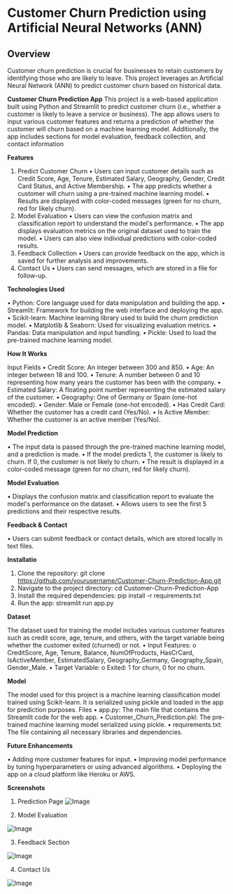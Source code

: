 # Customer Churn Prediction using Artificial Neural Networks (ANN)

## Overview

Customer churn prediction is crucial for businesses to retain customers by identifying those who are likely to leave. This project leverages an Artificial Neural Network (ANN) to predict customer churn based on historical data.


**Customer Churn Prediction App**
This project is a web-based application built using Python and Streamlit to predict customer churn (i.e., whether a customer is likely to leave a service or business). The app allows users to input various customer features and returns a prediction of whether the customer will churn based on a machine learning model. Additionally, the app includes sections for model evaluation, feedback collection, and contact information

**Features**
1. Predict Customer Churn
•	Users can input customer details such as Credit Score, Age, Tenure, Estimated Salary, Geography, Gender, Credit Card Status, and Active Membership.
•	The app predicts whether a customer will churn using a pre-trained machine learning model.
•	Results are displayed with color-coded messages (green for no churn, red for likely churn).
2. Model Evaluation
•	Users can view the confusion matrix and classification report to understand the model's performance.
•	The app displays evaluation metrics on the original dataset used to train the model.
•	Users can also view individual predictions with color-coded results.
3. Feedback Collection
•	Users can provide feedback on the app, which is saved for further analysis and improvements.
4. Contact Us
•	Users can send messages, which are stored in a file for follow-up.

**Technologies Used**

•	Python: Core language used for data manipulation and building the app.
•	Streamlit: Framework for building the web interface and deploying the app.
•	Scikit-learn: Machine learning library used to build the churn prediction model.
•	Matplotlib & Seaborn: Used for visualizing evaluation metrics.
•	Pandas: Data manipulation and input handling.
•	Pickle: Used to load the pre-trained machine learning model.


**How It Works**

Input Fields
•	Credit Score: An integer between 300 and 850.
•	Age: An integer between 18 and 100.
•	Tenure: A number between 0 and 10 representing how many years the customer has been with the company.
•	Estimated Salary: A floating point number representing the estimated salary of the customer.
•	Geography: One of Germany or Spain (one-hot encoded).
•	Gender: Male or Female (one-hot encoded).
•	Has Credit Card: Whether the customer has a credit card (Yes/No).
•	Is Active Member: Whether the customer is an active member (Yes/No).

**Model Prediction**

•	The input data is passed through the pre-trained machine learning model, and a prediction is made.
•	If the model predicts 1, the customer is likely to churn. If 0, the customer is not likely to churn.
•	The result is displayed in a color-coded message (green for no churn, red for likely churn).

**Model Evaluation**

•	Displays the confusion matrix and classification report to evaluate the model's performance on the dataset.
•	Allows users to see the first 5 predictions and their respective results.

**Feedback & Contact**

•	Users can submit feedback or contact details, which are stored locally in text files.

**Installatio**

1.	Clone the repository:
        git clone https://github.com/yourusername/Customer-Churn-Prediction-App.git
2.	Navigate to the project directory:
       cd Customer-Churn-Prediction-App
3.	Install the required dependencies:
       pip install -r requirements.txt
4.	Run the app:
       streamlit run app.py


**Dataset**

The dataset used for training the model includes various customer features such as credit score, age, tenure, and others, with the target variable being whether the customer exited (churned) or not.
•	Input Features:
o	CreditScore, Age, Tenure, Balance, NumOfProducts, HasCrCard, IsActiveMember, EstimatedSalary, Geography_Germany, Geography_Spain, Gender_Male.
•	Target Variable:
o	Exited: 1 for churn, 0 for no churn.

**Model**

The model used for this project is a machine learning classification model trained using Scikit-learn. It is serialized using pickle and loaded in the app for prediction purposes.
Files
•	app.py: The main file that contains the Streamlit code for the web app.
•	Customer_Churn_Prediction.pkl: The pre-trained machine learning model serialized using pickle.
•	requirements.txt: The file containing all necessary libraries and dependencies.

**Future Enhancements**

•	Adding more customer features for input.
•	Improving model performance by tuning hyperparameters or using advanced algorithms.
•	Deploying the app on a cloud platform like Heroku or AWS.

**Screenshots**

1. Prediction Page
   ![Image](https://github.com/user-attachments/assets/df7bbe29-2df6-4e29-9727-16bbe009ec71)


2. Model Evaluation
   
![Image](https://github.com/user-attachments/assets/bbcb8706-b4ce-4a4d-bda4-20105748d602)


3. Feedback Section

![Image](https://github.com/user-attachments/assets/2d61c94e-7549-4e7e-8291-e661a1f38f96)

4. Contact Us

![Image](https://github.com/user-attachments/assets/a24e2cac-7c50-4b47-876f-19112892e038)
